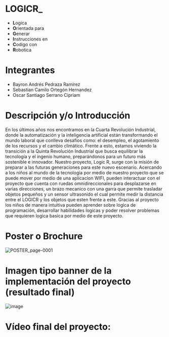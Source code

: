 # **LOGICR**_
* **L**ogica
* **O**rientada para 
* **G**enerar
* **I**nstrucciones en 
* **C**odigo con
* **R**obotica

# Integrantes
* Bayron Andrés Pedraza Ramirez
* Sebastian Camilo Ortegón Hernandez
* Oscar Santiago Serrano Cipriam

# Descripción y/o Introducción
En  los  últimos  años  nos  encontramos  en  la  Cuarta Revolución  Industrial,  donde  la  automatización  y  la inteligencia  artificial  están  transformando  el  mundo laboral  que  conlleva  desafíos  como:  el  desempleo,  el agotamiento de los recursos y el cambio climático. Frente a  esto,  estamos  viviendo  la  transición  a  la  Quinta Revolución Industrial que busca equilibrar la tecnología y el ingenio humano, preparándonos para un futuro más sostenible e innovador.
Nuestro proyecto, Logic R, surge con la misión de preparar a las futuras generaciones para este nuevo escenario.
Acercando a los niños al mundo de la tecnología por medio de nuestro proyecto que se puede mover por medio de una aplicacion WIFI, pueden interactuar con el proyecto que cuenta con ruedas omnidireccionales para desplazarse en varias direcciones, un brazo mecanico con una garra que permite trasladar objetos pequeños y un sensor ultrasonido el cual permite medir la distancia entre el LOGICR y los objetos que esten frente a este.
Gracias al proyecto los niños de manera intuitiva pueden aprender sobre logica de programación, desarrollar habilidades logicas y poder resolver problemas que requieren logica basica por medio de este proyecto.


# Poster o Brochure
![POSTER_page-0001](https://github.com/user-attachments/assets/74d45655-5df5-4d57-83b5-a9019b383725)



# Imagen tipo banner de la implementación del proyecto (resultado final)
![image](https://github.com/user-attachments/assets/43e66ca6-f84d-4621-8120-1d059cfc45ad)



# Vídeo final del proyecto:
